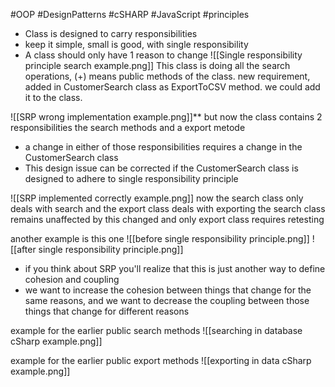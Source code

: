 #OOP #DesignPatterns #cSHARP #JavaScript #principles 

- Class is designed to carry responsibilities
- keep it simple, small is good, with single responsibility
- A class should only have 1 reason to change
![[Single responsibility principle search example.png]]
This class is doing all the search operations, (+) means public methods of the class.
new requirement, added in CustomerSearch class as ExportToCSV method.
we could add it to the class.

![[SRP wrong implementation example.png]]**
but now the class contains 2 responsibilities the search methods and a export metode
- a change in either of those responsibilities requires a change in the CustomerSearch class
- This design issue can be corrected if the CustomerSearch class is designed to adhere to single responsibility principle

![[SRP implemented correctly example.png]]
now the search class only deals with search and the export class deals with exporting
the search class remains unaffected by this changed and only export class requires retesting

another example is this one
![[before single responsibility principle.png]]
![[after single responsibility principle.png]]

- if you think about SRP you'll realize that this is just another way to define cohesion and coupling
- we want to increase the cohesion between things that change for the same reasons, and we want to decrease the coupling between those things that change for different reasons

example for the earlier public search methods
![[searching in database cSharp example.png]]

example for the earlier public export methods
![[exporting in data cSharp example.png]]